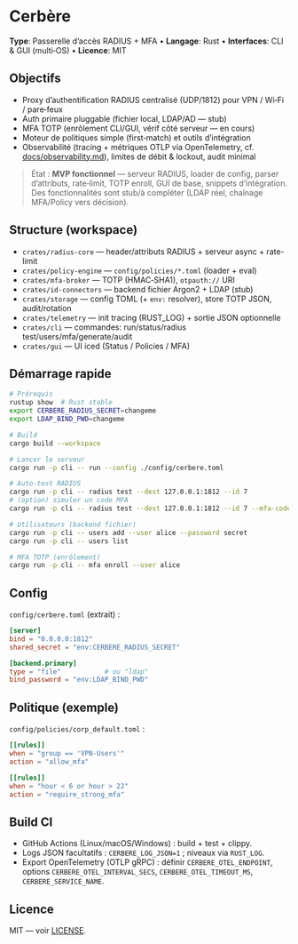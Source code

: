 # Cerbère

**Type**: Passerelle d’accès RADIUS + MFA • **Langage**: Rust • **Interfaces**: CLI & GUI (multi‑OS) • **Licence**: MIT

## Objectifs
- Proxy d’authentification RADIUS centralisé (UDP/1812) pour VPN / Wi‑Fi / pare‑feux
- Auth primaire pluggable (fichier local, LDAP/AD — stub)
- MFA TOTP (enrôlement CLI/GUI, vérif côté serveur — en cours)
- Moteur de politiques simple (first‑match) et outils d’intégration
- Observabilité (tracing + métriques OTLP via OpenTelemetry, cf. [docs/observability.md](./docs/observability.md)), limites de débit & lockout, audit minimal

> État : **MVP fonctionnel** — serveur RADIUS, loader de config, parser d’attributs, rate‑limit, TOTP enroll, GUI de base, snippets d’intégration.
> Des fonctionnalités sont stub/à compléter (LDAP réel, chaînage MFA/Policy vers décision).

## Structure (workspace)
- `crates/radius-core` — header/attributs RADIUS + serveur async + rate-limit
- `crates/policy-engine` — `config/policies/*.toml` (loader + eval)
- `crates/mfa-broker` — TOTP (HMAC‑SHA1), `otpauth://` URI
- `crates/id-connectors` — backend fichier Argon2 + LDAP (stub)
- `crates/storage` — config TOML (+ `env:` resolver), store TOTP JSON, audit/rotation
- `crates/telemetry` — init tracing (RUST_LOG) + sortie JSON optionnelle
- `crates/cli` — commandes: run/status/radius test/users/mfa/generate/audit
- `crates/gui` — UI iced (Status / Policies / MFA)

## Démarrage rapide
```bash
# Prérequis
rustup show  # Rust stable
export CERBERE_RADIUS_SECRET=changeme
export LDAP_BIND_PWD=changeme

# Build
cargo build --workspace

# Lancer le serveur
cargo run -p cli -- run --config ./config/cerbere.toml

# Auto‑test RADIUS
cargo run -p cli -- radius test --dest 127.0.0.1:1812 --id 7
# (option) simuler un code MFA
cargo run -p cli -- radius test --dest 127.0.0.1:1812 --id 7 --mfa-code 123456

# Utilisateurs (backend fichier)
cargo run -p cli -- users add --user alice --password secret
cargo run -p cli -- users list

# MFA TOTP (enrôlement)
cargo run -p cli -- mfa enroll --user alice
```

## Config
`config/cerbere.toml` (extrait) :
```toml
[server]
bind = "0.0.0.0:1812"
shared_secret = "env:CERBERE_RADIUS_SECRET"

[backend.primary]
type = "file"           # ou "ldap"
bind_password = "env:LDAP_BIND_PWD"
```

## Politique (exemple)
`config/policies/corp_default.toml` :
```toml
[[rules]]
when = "group == 'VPN-Users'"
action = "allow_mfa"

[[rules]]
when = "hour < 6 or hour > 22"
action = "require_strong_mfa"
```

## Build CI
- GitHub Actions (Linux/macOS/Windows) : build + test + clippy.
- Logs JSON facultatifs : `CERBERE_LOG_JSON=1` ; niveaux via `RUST_LOG`.
- Export OpenTelemetry (OTLP gRPC) : définir `CERBERE_OTEL_ENDPOINT`, options `CERBERE_OTEL_INTERVAL_SECS`, `CERBERE_OTEL_TIMEOUT_MS`, `CERBERE_SERVICE_NAME`.

## Licence
MIT — voir [LICENSE](./LICENSE).
